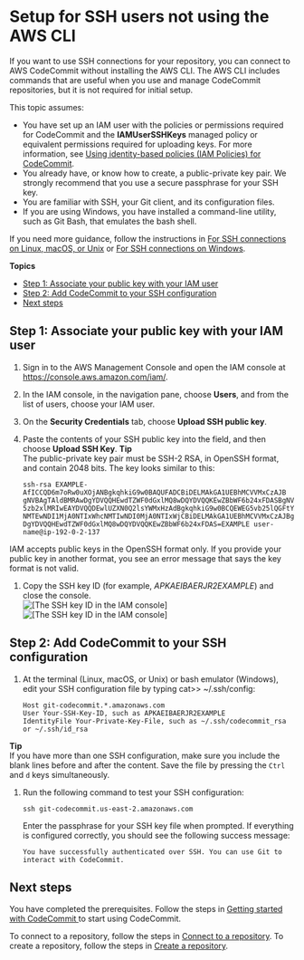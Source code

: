 # Setup for SSH users not using the AWS CLI<a name="setting-up-without-cli"></a>

If you want to use SSH connections for your repository, you can connect to AWS CodeCommit without installing the AWS CLI\. The AWS CLI includes commands that are useful when you use and manage CodeCommit repositories, but it is not required for initial setup\.

This topic assumes:
+ You have set up an IAM user with the policies or permissions required for CodeCommit and the **IAMUserSSHKeys** managed policy or equivalent permissions required for uploading keys\. For more information, see [Using identity\-based policies \(IAM Policies\) for CodeCommit](auth-and-access-control-iam-identity-based-access-control.md)\.
+ You already have, or know how to create, a public\-private key pair\. We strongly recommend that you use a secure passphrase for your SSH key\. 
+ You are familiar with SSH, your Git client, and its configuration files\. 
+ If you are using Windows, you have installed a command\-line utility, such as Git Bash, that emulates the bash shell\. 

If you need more guidance, follow the instructions in [For SSH connections on Linux, macOS, or Unix](setting-up-ssh-unixes.md) or [For SSH connections on Windows](setting-up-ssh-windows.md)\.

**Topics**
+ [Step 1: Associate your public key with your IAM user](#setting-up-without-cli-add-key)
+ [Step 2: Add CodeCommit to your SSH configuration](#setting-up-without-cli-configure-client)
+ [Next steps](#setting-up-without-cli-next-step)

## Step 1: Associate your public key with your IAM user<a name="setting-up-without-cli-add-key"></a>

1. Sign in to the AWS Management Console and open the IAM console at [https://console\.aws\.amazon\.com/iam/](https://console.aws.amazon.com/iam/)\.

1. In the IAM console, in the navigation pane, choose **Users**, and from the list of users, choose your IAM user\. 

1. On the **Security Credentials** tab, choose **Upload SSH public key**\.

1. Paste the contents of your SSH public key into the field, and then choose **Upload SSH Key**\. 
**Tip**  
The public\-private key pair must be SSH\-2 RSA, in OpenSSH format, and contain 2048 bits\. The key looks similar to this:  

   ```
   ssh-rsa EXAMPLE-AfICCQD6m7oRw0uXOjANBgkqhkiG9w0BAQUFADCBiDELMAkGA1UEBhMCVVMxCzAJB
   gNVBAgTAldBMRAwDgYDVQQHEwdTZWF0dGxlMQ8wDQYDVQQKEwZBbWF6b24xFDASBgNVBAsTC0lBTSBDb2
   5zb2xlMRIwEAYDVQQDEwlUZXN0Q2lsYWMxHzAdBgkqhkiG9w0BCQEWEG5vb25lQGFtYXpvbi5jb20wHhc
   NMTEwNDI1MjA0NTIxWhcNMTIwNDI0MjA0NTIxWjCBiDELMAkGA1UEBhMCVVMxCzAJBgNVBAgTAldBMRAw
   DgYDVQQHEwdTZWF0dGxlMQ8wDQYDVQQKEwZBbWF6b24xFDAS=EXAMPLE user-name@ip-192-0-2-137
   ```
IAM accepts public keys in the OpenSSH format only\. If you provide your public key in another format, you see an error message that says the key format is not valid\. 

1. Copy the SSH key ID \(for example, *APKAEIBAERJR2EXAMPLE*\) and close the console\.  
![\[The SSH key ID in the IAM console\]](http://docs.aws.amazon.com/codecommit/latest/userguide/images/codecommit-ssh-key-id-iam.png)![\[The SSH key ID in the IAM console\]](http://docs.aws.amazon.com/codecommit/latest/userguide/)

## Step 2: Add CodeCommit to your SSH configuration<a name="setting-up-without-cli-configure-client"></a>

1. At the terminal \(Linux, macOS, or Unix\) or bash emulator \(Windows\), edit your SSH configuration file by typing cat>> \~/\.ssh/config:

   ```
   Host git-codecommit.*.amazonaws.com
   User Your-SSH-Key-ID, such as APKAEIBAERJR2EXAMPLE
   IdentityFile Your-Private-Key-File, such as ~/.ssh/codecommit_rsa or ~/.ssh/id_rsa
   ```
**Tip**  
If you have more than one SSH configuration, make sure you include the blank lines before and after the content\. Save the file by pressing the `Ctrl` and `d` keys simultaneously\.

1. Run the following command to test your SSH configuration:

   ```
   ssh git-codecommit.us-east-2.amazonaws.com
   ```

   Enter the passphrase for your SSH key file when prompted\. If everything is configured correctly, you should see the following success message:

   ```
   You have successfully authenticated over SSH. You can use Git to interact with CodeCommit. 
   ```

## Next steps<a name="setting-up-without-cli-next-step"></a>

You have completed the prerequisites\. Follow the steps in [Getting started with CodeCommit ](getting-started-cc.md) to start using CodeCommit\.

To connect to a repository, follow the steps in [Connect to a repository](how-to-connect.md)\. To create a repository, follow the steps in [Create a repository](how-to-create-repository.md)\.